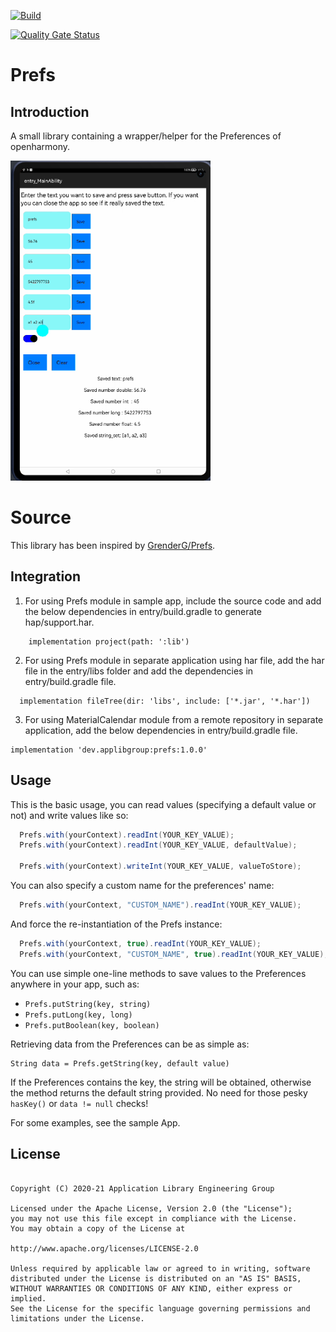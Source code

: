[![Build](https://github.com/applibgroup/Prefs/actions/workflows/main.yml/badge.svg)](https://github.com/applibgroup/Prefs/actions/workflows/main.yml)

[![Quality Gate Status](https://sonarcloud.io/api/project_badges/measure?project=applibgroup_Prefs&metric=alert_status)](https://sonarcloud.io/dashboard?id=applibgroup_Prefs)

# Prefs

## Introduction

A small library containing a wrapper/helper for the Preferences of openharmony.
<p>
	<img src="screenshot1.png" width = 320 height = 512/>
</p>


# Source
This library has been inspired by [GrenderG/Prefs](https://github.com/GrenderG/Prefs).


## Integration

1. For using Prefs module in sample app, include the source code and add the below dependencies in entry/build.gradle to generate hap/support.har.
```
    implementation project(path: ':lib')
```
2. For using Prefs module in separate application using har file, add the har file in the entry/libs folder and add the dependencies in entry/build.gradle file.
```
  implementation fileTree(dir: 'libs', include: ['*.jar', '*.har'])
```
3. For using MaterialCalendar module from a remote repository in separate application, add the below dependencies in entry/build.gradle file.
```
implementation 'dev.applibgroup:prefs:1.0.0'
```

## Usage

This is the basic usage, you can read values (specifying a default value or not) and write values like so:
``` java
  Prefs.with(yourContext).readInt(YOUR_KEY_VALUE);
  Prefs.with(yourContext).readInt(YOUR_KEY_VALUE, defaultValue);

  Prefs.with(yourContext).writeInt(YOUR_KEY_VALUE, valueToStore);
```
You can also specify a custom name for the preferences' name:
``` java
  Prefs.with(yourContext, "CUSTOM_NAME").readInt(YOUR_KEY_VALUE);
```
And force the re-instantiation of the Prefs instance:
``` java
  Prefs.with(yourContext, true).readInt(YOUR_KEY_VALUE);
  Prefs.with(yourContext, "CUSTOM_NAME", true).readInt(YOUR_KEY_VALUE);
```


You can use simple one-line methods to save values to the Preferences anywhere in your app, such as:

- `Prefs.putString(key, string)`
- `Prefs.putLong(key, long)`
- `Prefs.putBoolean(key, boolean)`

Retrieving data from the Preferences can be as simple as:

    String data = Prefs.getString(key, default value)

If the Preferences contains the key, the string will be obtained, otherwise the method returns the default string provided. No need for those pesky `hasKey()` or `data != null` checks!

For some examples, see the sample App.

## License
```

Copyright (C) 2020-21 Application Library Engineering Group

Licensed under the Apache License, Version 2.0 (the "License");
you may not use this file except in compliance with the License.
You may obtain a copy of the License at

http://www.apache.org/licenses/LICENSE-2.0

Unless required by applicable law or agreed to in writing, software
distributed under the License is distributed on an "AS IS" BASIS,
WITHOUT WARRANTIES OR CONDITIONS OF ANY KIND, either express or implied.
See the License for the specific language governing permissions and
limitations under the License.


```
